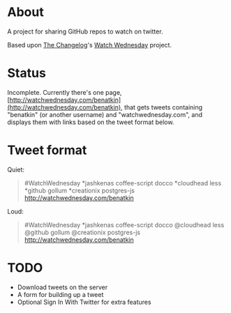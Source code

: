 # About

A project for sharing GitHub repos to watch on twitter.

Based upon [The Changelog](http://thechangelog.com/)'s [Watch Wednesday](http://thechangelog.com/post/1167855730/watchwednesday-20100922) project.

# Status

Incomplete. Currently there's one page, [http://watchwednesday.com/benatkin](http://watchwednesday.com/benatkin),
that gets tweets containing "benatkin" (or another username) and "watchwednesday.com", and displays them with links based on
the tweet format below.

# Tweet format

Quiet:

> \#WatchWednesday \*jashkenas coffee-script docco \*cloudhead less \*github gollum \*creationix postgres-js http://watchwednesday.com/benatkin

Loud:

> \#WatchWednesday \*jashkenas coffee-script docco @cloudhead less @github gollum @creationix postgres-js http://watchwednesday.com/benatkin


# TODO

* Download tweets on the server
* A form for building up a tweet
* Optional Sign In With Twitter for extra features
